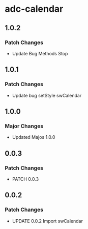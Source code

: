 # adc-calendar

## 1.0.2

### Patch Changes

- Update Bug Methods Stop

## 1.0.1

### Patch Changes

- Update bug setStyle swCalendar

## 1.0.0

### Major Changes

- Updated Majos 1.0.0

## 0.0.3

### Patch Changes

- PATCH 0.0.3

## 0.0.2

### Patch Changes

- UPDATE 0.0.2 Import swCalendar
